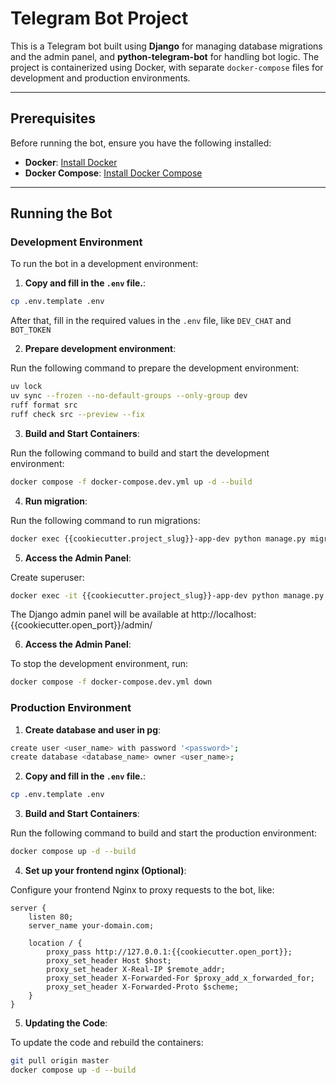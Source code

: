 # Telegram Bot Project

This is a Telegram bot built using **Django** for managing database migrations and the admin panel, and **python-telegram-bot** for handling bot logic. The project is containerized using Docker, with separate `docker-compose` files for development and production environments.

---

## Prerequisites

Before running the bot, ensure you have the following installed:

- **Docker**: [Install Docker](https://docs.docker.com/get-docker/)
- **Docker Compose**: [Install Docker Compose](https://docs.docker.com/compose/install/)

---

## Running the Bot

### Development Environment

To run the bot in a development environment:

1. **Copy and fill in the `.env` file.**:
```bash
cp .env.template .env
```
After that, fill in the required values in the `.env` file, like `DEV_CHAT` and `BOT_TOKEN`

2. **Prepare development environment**:

Run the following command to prepare the development environment:
```bash
uv lock
uv sync --frozen --no-default-groups --only-group dev
ruff format src
ruff check src --preview --fix
```

3. **Build and Start Containers**:

Run the following command to build and start the development environment:
```bash
docker compose -f docker-compose.dev.yml up -d --build
```

4. **Run migration**:

Run the following command to run migrations:
```bash
docker exec {{cookiecutter.project_slug}}-app-dev python manage.py migrate
```

5. **Access the Admin Panel**:

Create superuser:
```bash
docker exec -it {{cookiecutter.project_slug}}-app-dev python manage.py createsuperuser
```
The Django admin panel will be available at http://localhost:{{cookiecutter.open_port}}/admin/

6. **Access the Admin Panel**:

To stop the development environment, run:
```bash
docker compose -f docker-compose.dev.yml down
```

### Production Environment
1. **Create database and user in pg**:
```bash
create user <user_name> with password '<password>';
create database <database_name> owner <user_name>;
```

2. **Copy and fill in the `.env` file.**:
```bash
cp .env.template .env
```

3. **Build and Start Containers**:

Run the following command to build and start the production environment:
```bash
docker compose up -d --build
```

4. **Set up your frontend nginx (Optional)**:

Configure your frontend Nginx to proxy requests to the bot, like:
```nginx configuration
server {
    listen 80;
    server_name your-domain.com;

    location / {
        proxy_pass http://127.0.0.1:{{cookiecutter.open_port}};
        proxy_set_header Host $host;
        proxy_set_header X-Real-IP $remote_addr;
        proxy_set_header X-Forwarded-For $proxy_add_x_forwarded_for;
        proxy_set_header X-Forwarded-Proto $scheme;
    }
}
```

5. **Updating the Code**:

To update the code and rebuild the containers:
```bash
git pull origin master
docker compose up -d --build
```